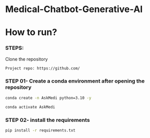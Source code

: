 # Medical-Chatbot-Generative-AI


# How to run?
### STEPS:

Clone the repository

```bash
Project repo: https://github.com/
```
### STEP 01- Create a conda environment after opening the repository

```bash 
conda create -n AskMedi python=3.10 -y
```

```bash
conda activate AskMedi
```

### STEP 02- install the requirements
```bash
pip install -r requirements.txt
``` 